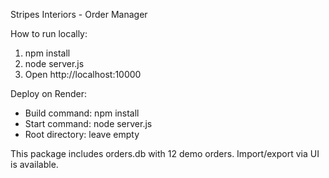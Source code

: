 Stripes Interiors - Order Manager

How to run locally:
1. npm install
2. node server.js
3. Open http://localhost:10000

Deploy on Render:
- Build command: npm install
- Start command: node server.js
- Root directory: leave empty

This package includes orders.db with 12 demo orders. Import/export via UI is available.
